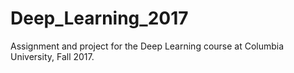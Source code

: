 # Deep_Learning_2017
Assignment and project for the Deep Learning course at Columbia University, Fall 2017.
